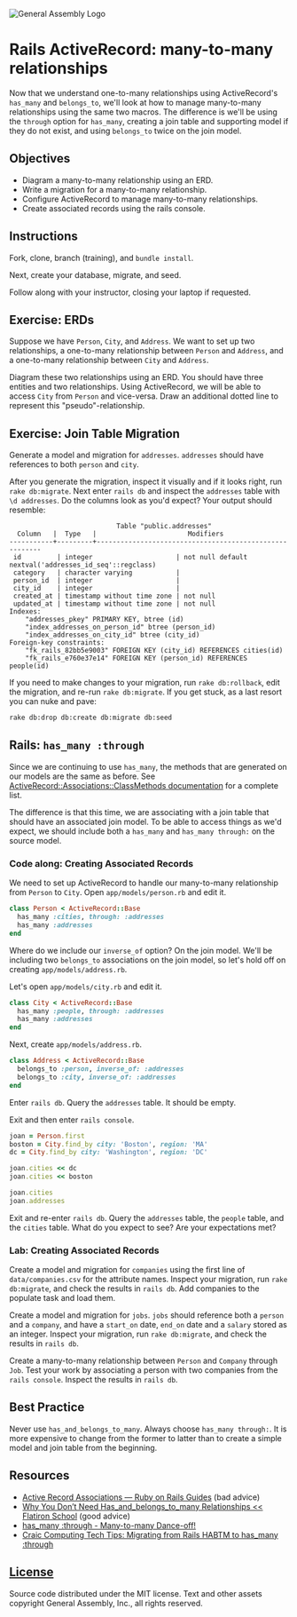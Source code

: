 ![General Assembly Logo](http://i.imgur.com/ke8USTq.png)

# Rails ActiveRecord: many-to-many relationships

Now that we understand one-to-many relationships using ActiveRecord's `has_many`
 and `belongs_to`, we'll look at how to manage many-to-many relationships using
 the same two macros.
The difference is we'll be using the `through` option for `has_many`, creating a
 join table and supporting model if they do not exist, and using `belongs_to`
 twice on the join model.

## Objectives

-   Diagram a many-to-many relationship using an ERD.
-   Write a migration for a many-to-many relationship.
-   Configure ActiveRecord to manage many-to-many relationships.
-   Create associated records using the rails console.

## Instructions

Fork, clone, branch (training), and `bundle install`.

Next, create your database, migrate, and seed.

Follow along with your instructor, closing your laptop if requested.

## Exercise: ERDs

Suppose we have `Person`, `City`, and `Address`.
We want to set up two relationships, a one-to-many relationship between `Person`
 and `Address`, and a one-to-many relationship between `City` and `Address`.

Diagram these two relationships using an ERD.
You should have three entities and two relationships.
Using ActiveRecord, we will be able to access `City` from `Person` and
 vice-versa.
Draw an additional dotted line to represent this "pseudo"-relationship.

## Exercise: Join Table Migration

Generate a model and migration for `addresses`.
`addresses` should have references to both `person` and `city`.

After you generate the migration, inspect it visually and if it looks right, run
 `rake db:migrate`.
Next enter `rails db` and inspect the `addresses` table with `\d addresses`.
Do the columns look as you'd expect? Your output should resemble:

```text
                           Table "public.addresses"
  Column   |  Type   |                       Modifiers
-----------+---------+--------------------------------------------------------
 id         | integer                     | not null default nextval('addresses_id_seq'::regclass)
 category   | character varying           |
 person_id  | integer                     |
 city_id    | integer                     |
 created_at | timestamp without time zone | not null
 updated_at | timestamp without time zone | not null
Indexes:
    "addresses_pkey" PRIMARY KEY, btree (id)
    "index_addresses_on_person_id" btree (person_id)
    "index_addresses_on_city_id" btree (city_id)
Foreign-key constraints:
    "fk_rails_82bb5e9003" FOREIGN KEY (city_id) REFERENCES cities(id)
    "fk_rails_e760e37e14" FOREIGN KEY (person_id) REFERENCES people(id)
```

If you need to make changes to your migration, run `rake db:rollback`, edit the
 migration, and re-run `rake db:migrate`.
If you get stuck, as a last resort you can nuke and pave:

```sh
rake db:drop db:create db:migrate db:seed
```

## Rails: `has_many :through`

Since we are continuing to use `has_many`, the methods that are generated on our
 models are the same as before.
See [ActiveRecord::Associations::ClassMethods documentation](http://api.rubyonrails.org/classes/ActiveRecord/Associations/ClassMethods.html#method-i-has_many)
 for a complete list.

The difference is that this time, we are associating with a join table that
 should have an associated join model.
To be able to access things as we'd expect, we should include both a `has_many`
 and `has_many through:` on the source model.

### Code along: Creating Associated Records

We need to set up ActiveRecord to handle our many-to-many relationship from
 `Person` to `City`. Open `app/models/person.rb` and edit it.

```ruby
class Person < ActiveRecord::Base
  has_many :cities, through: :addresses
  has_many :addresses
end
```

Where do we include our `inverse_of` option?
On the join model.
We'll be including two `belongs_to` associations on the join model, so let's
 hold off on creating `app/models/address.rb`.

Let's open `app/models/city.rb` and edit it.

```ruby
class City < ActiveRecord::Base
  has_many :people, through: :addresses
  has_many :addresses
end
```

Next, create `app/models/address.rb`.

```ruby
class Address < ActiveRecord::Base
  belongs_to :person, inverse_of: :addresses
  belongs_to :city, inverse_of: :addresses
end
```

Enter `rails db`. Query the `addresses` table. It should be empty.

Exit and then enter `rails console`.

```ruby
joan = Person.first
boston = City.find_by city: 'Boston', region: 'MA'
dc = City.find_by city: 'Washington', region: 'DC'

joan.cities << dc
joan.cities << boston

joan.cities
joan.addresses
```

Exit and re-enter `rails db`.
Query the `addresses` table, the `people` table, and the `cities` table.
What do you expect to see? Are your expectations met?

### Lab: Creating Associated Records

Create a model and migration for `companies` using the first line of
 `data/companies.csv` for the attribute names.
Inspect your migration, run `rake db:migrate`, and check the results in
 `rails db`.
Add companies to the populate task and load them.

Create a model and migration for `jobs`.
`jobs` should reference both a `person` and a `company`, and have a `start_on`
 date, `end_on` date and a `salary` stored as an integer.
Inspect your migration, run `rake db:migrate`, and check the results in
 `rails db`.

Create a many-to-many relationship between `Person` and `Company` through
 `Job`.
Test your work by associating a person with two companies
 from the `rails console`.
Inspect the results in `rails db`.

## Best Practice

Never use `has_and_belongs_to_many`. Always choose `has_many through:`.
It is more expensive to change from the former to latter than to create a simple
 model and join table from the beginning.

## Resources

-   [Active Record Associations — Ruby on Rails Guides](http://guides.rubyonrails.org/association_basics.html#choosing-between-has-many-through-and-has-and-belongs-to-many)
 (bad advice)
-   [Why You Don’t Need Has_and_belongs_to_many Relationships << Flatiron School](http://blog.flatironschool.com/why-you-dont-need-has-and-belongs-to-many/)
 (good advice)
-   [has_many :through - Many-to-many Dance-off!](http://blog.hasmanythrough.com/2006/4/20/many-to-many-dance-off)
-   [Craic Computing Tech Tips: Migrating from Rails HABTM to has_many :through](http://craiccomputing.blogspot.com/2013/06/migrating-from-rails-habtm-to-hasmany.html)

## [License](LICENSE)

Source code distributed under the MIT license. Text and other assets copyright
General Assembly, Inc., all rights reserved.
